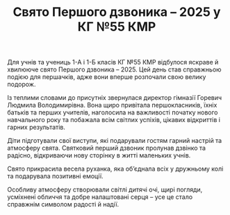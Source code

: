 ﻿---
title: Свято Першого дзвоника – 2025 у КГ №55 КМР
---

Для учнів та учениць 1-А і 1-Б класів КГ №55 КМР відбулося яскраве й хвилююче свято Першого дзвоника – 2025. Цей день став справжньою подією для першачків, адже вони вперше розпочали свою велику подорож.

Із  теплими словами до присутніх звернулася директор гімназії Горевич Людмила Володимирівна. Вона щиро привітала першокласників, їхніх батьків та перших учителів, наголосила на важливості початку нового навчального року та побажала всім світлих успіхів, цікавих відкриттів і гарних результатів.

Діти підготували свої виступи, які подарували гостям гарний настрій та атмосферу свята. Святковий перший дзвоник пролунав дзвінко та радісно, відкриваючи нову сторінку в житті маленьких учнів.

Свято прикрасила весела руханка, яка об’єднала всіх у дружньому колі та подарувала позитивні емоції.

Особливу атмосферу створювали світлі дитячі очі, щирі погляди, усміхнені обличчя та добре налаштовані серця – усе це стало справжнім символом радості й надії.

<slideshow />
